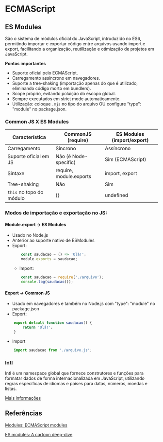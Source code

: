 # ECMAScript

## ES Modules
São o sistema de módulos oficial do JavaScript, introduzido no ES6, permitindo importar e exportar código entre arquivos usando import e export, facilitando a organização, reutilização e otimização de projetos em JavaScript.

**Pontos importantes**
- Suporte oficial pelo ECMAScript.
- Carregamento assíncrono em navegadores.
- Suporte a tree-shaking (importação apenas do que é utilizado, eliminando código morto em bundlers).
- Scope próprio, evitando poluição do escopo global.
- Sempre executados em strict mode automaticamente.
- Utilização: coloque `.mjs` no tipo do arquivo OU configure "type": "module" no package.json.

### Common JS X ES Modules
|Característica|CommonJS (require)|ES Modules (import/export)|
|-|-|-|
|Carregamento|Síncrono|Assíncrono|
|Suporte oficial em JS|Não (é Node-specific)|Sim (ECMAScript)|
|Sintaxe|require, module.exports|import, export|
|Tree-shaking|Não|Sim|
|`this` no topo do módulo|{}|undefined|

### Modos de importação e exportação no JS:
#### Module.export -> ES Modules
  - Usado no Node.js
  - Anterior ao suporte nativo de ESModules
  - Export:
    ``` javascript
        const saudacao = () => 'Olá!';
        module.exports = saudacao;
    ```
    - Import:
    ``` javascript
        const saudacao = require('./arquivo');
        console.log(saudacao());
    ```
#### Export -> Common JS
  - Usado em navegadores e também no Node.js com "type": "module" no package.json
  - Export:
  ``` javascript
      export default function saudacao() {
          return 'Olá!';
      }
  ```
  - Import
  ``` javascript
      import saudacao from './arquivo.js';
  ```

### Intl
Intl é um namespace global que fornece construtores e funções para formatar dados de forma internacionalizada em JavaScript, utilizando regras específicas de idiomas e países para datas, números, moedas e listas.

[Mais informações](https://developer.mozilla.org/en-US/docs/Web/JavaScript/Reference/Global_Objects/Intl)

## Referências
[Modules: ECMAScript modules](https://nodejs.org/api/esm.html)

[ES modules: A cartoon deep-dive](https://hacks.mozilla.org/2018/03/es-modules-a-cartoon-deep-dive/)
